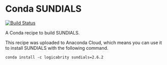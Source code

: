 # Conda SUNDIALS

[![Build Status](https://travis-ci.org/logicabrity/conda_sundials.svg?branch=master)](https://travis-ci.org/logicabrity/conda_sundials)

A Conda recipe to build SUNDIALS.

This recipe was uploaded to Anaconda Cloud, which means you can use it to install SUNDIALS with the following command.
```
conda install -c logicabrity sundials=2.6.2
```
